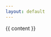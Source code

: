 ```yaml
---
layout: default
---
```

<section class="container page {{ page.title | downcase }}">
  {{ content }}
</section>
